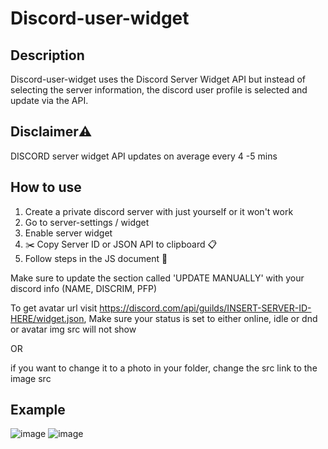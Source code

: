 # Discord-user-widget

Description
---
Discord-user-widget uses the Discord Server Widget API but instead of selecting the server information, the discord user profile is selected and update via the API.

Disclaimer⚠️
--- 
DISCORD server widget API updates on average every 4 -5 mins


How to use
---
1. Create a private discord server with just yourself or it won't work
2. Go to server-settings / widget
3. Enable server widget
4. ✂️ Copy Server ID or JSON API to clipboard 📋
5. Follow steps in the JS document 🙂

Make sure to update the section called 'UPDATE MANUALLY' with your discord info (NAME, DISCRIM, PFP)

To get avatar url visit https://discord.com/api/guilds/INSERT-SERVER-ID-HERE/widget.json, Make sure your status is set to either online, idle or dnd or avatar img src will not show

OR

if you want to change it to a photo in your folder, change the src link to the image src  

Example
--- 

![image](https://user-images.githubusercontent.com/89455475/199206582-3a66c7dd-4db2-4e20-aeef-1171856ca78d.png)
![image](https://user-images.githubusercontent.com/89455475/199206617-8e380554-8171-49ee-adfa-d8095e6805df.png)
